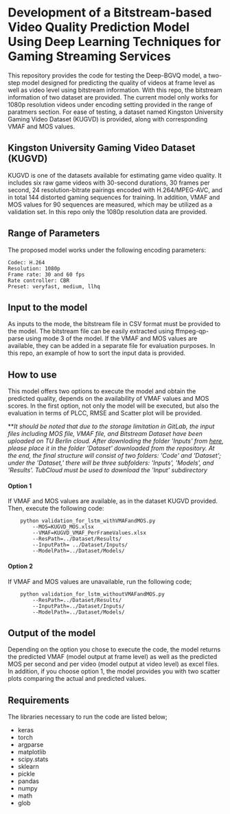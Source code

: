# Development of a Bitstream-based Video Quality Prediction Model Using Deep Learning Techniques for Gaming Streaming Services

This repository provides the code for testing the Deep-BGVQ model, a two-step model designed for predicting the quality of videos at frame level as well as video level using bitstream information. With this repo, the bitstream information of two dataset are provided.  The current model only works for 1080p resolution videos under encoding setting provided in the range of paratmers section. For ease of testing, a dataset named Kingston University Gaming Video Dataset (KUGVD) is provided, along with corresponding VMAF and MOS values. 

## Kingston University Gaming Video Dataset (KUGVD)

KUGVD is one of the datasets available for estimating game video quality. It includes six raw game videos with 30-second durations, 30 frames per second, 24 resolution-bitrate pairings encoded with H.264/MPEG-AVC, and in total 144 distorted gaming sequences for training. In addition, VMAF and MOS values for 90 sequences are measured, which may be utilized as a validation set. In this repo only the 1080p resolution data are provided. 

## Range of Parameters

The proposed model works under the following encoding parameters:
```
Codec: H.264
Resolution: 1080p
Frame rate: 30 and 60 fps
Rate controller: CBR
Preset: veryfast, medium, llhq
```
## Input to the model

As inputs to the mode, the bitstream file in CSV format must be provided to the model. The bitstream file can be easily extracted using ffmpeg-qp-parse using mode 3 of the model. If the VMAF and MOS values are available, they can be added in a separate file for evaluation purposes. In this repo, an example of how to sort the input data is provided. 

## How to use

This model offers two options to execute the model and obtain the predicted quality, depends on the availability of VMAF values and MOS scores. In the first option, not only the model will be executed, but also the evaluation in terms of PLCC, RMSE and Scatter plot will be provided. 

**_It should be noted that due to the storage limitation in GitLab, the input files including MOS file, VMAF file, and Bitstream Dataset have been uploaded on TU Berlin cloud. After downloding the folder 'Inputs' from [here](https://tubcloud.tu-berlin.de/s/dZNAkaFQipmC8K4), please place it in the folder 'Dataset' downloaded from the repository. At the end, the final structure will consist of two folders: 'Code' and 'Dataset'; under the 'Dataset,' there will be three subfolders: 'Inputs', 'Models', and 'Results'. TubCloud must be used to download the 'Input’ subdirectory_


#### Option 1

If VMAF and MOS values are available, as in the dataset KUGVD provided.  Then, execute the following code:

```
    python validation_for_lstm_withVMAFandMOS.py  
        --MOS=KUGVD_MOS.xlsx
        --VMAF=KUGVD_VMAF_PerFrameValues.xlsx 
        --ResPath=../Dataset/Results/
        --InputPath= ../Dataset/Inputs/ 
        --ModelPath=../Dataset/Models/
```

#### Option 2
If VMAF and MOS values are unavailable, run the following code;
```
    python validation_for_lstm_withoutVMAFandMOS.py  
        --ResPath=../Dataset/Results/
        --InputPath=../Dataset/Inputs/ 
        --ModelPath=../Dataset/Models/
```
## Output of the model

Depending on the option you chose to execute the code, the model returns the predicted VMAF (model output at frame level) as well as the predicted MOS per second and per video (model output at video level) as excel files. In addition, if you choose option 1, the model provides you with two scatter plots comparing the actual and predicted values.

## Requirements

The libraries necessary to run the code are listed below;

- keras
- torch
- argparse
- matplotlib
- scipy.stats 
- sklearn
- pickle
- pandas
- numpy
- math
- glob
